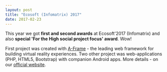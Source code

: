 ```yaml
---
layout: post
title: "Ecosoft (Infomatrix) 2017"
date: 2017-02-23
---
```


This year we got **first and second awards** at Ecosoft'2017 (Infomatrix) and also **special 'For the High social project focus' award**. Wow! 

First project was created with [A-Frame] - the leading web framework for building virtual reality experiences. Two other project was web-applications (PHP, HTML5, Bootstrap) with companion Android apps.
More details - on our [official website].

[A-Frame]: https://aframe.io/
[official website]: https://sites.google.com/a/polytechnic.co.cc/ppk/novini/peremogavekosoft-2017infomatrix

